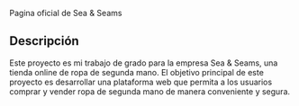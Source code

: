 Pagina oficial de Sea & Seams
## Descripción
Este proyecto es mi trabajo de grado para la empresa Sea & Seams, una tienda online de ropa de segunda mano. El objetivo principal de este proyecto es desarrollar una plataforma web que permita a los usuarios comprar y vender ropa de segunda mano de manera conveniente y segura.
